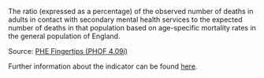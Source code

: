 The ratio (expressed as a percentage) of the observed number of deaths in adults in contact with secondary mental health services to the expected number of deaths in that population based on age-specific mortality rates in the general population of England.

Source: [PHE Fingertips (PHOF 4.09i)](https://fingertips.phe.org.uk/profile/public-health-outcomes-framework)

Further information about the indicator can be found [here](https://fingertips.phe.org.uk/search/91096).

